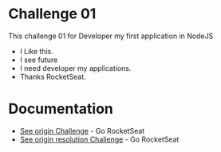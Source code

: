 # Challenge 01

This challenge 01 for Developer my first application in NodeJS 

  - I Like this.
  - I see future
  - I need developer my applications.
  - Thanks RocketSeat.

# Documentation

* [See origin Challenge](https://github.com/Rocketseat/bootcamp-gostack-desafio-01/blob/master/README.md#desafio-01-conceitos-do-nodejs) - Go RocketSeat
* [See origin resolution Challenge](https://github.com/Rocketseat/bootcamp-gostack-desafio-01/blob/master/index.js) - Go RocketSeat


